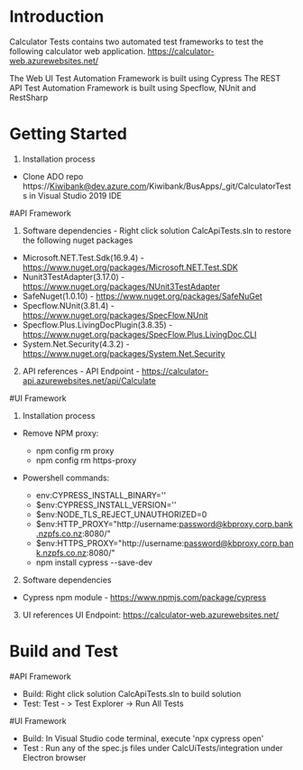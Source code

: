 # Introduction 
Calculator Tests contains two automated test frameworks to test the following calculator web application. 
https://calculator-web.azurewebsites.net/

The Web UI Test Automation Framework is built using Cypress
The REST API Test Automation Framework is built using Specflow, NUnit and RestSharp 

# Getting Started
1.	Installation process 
   - Clone ADO repo https://Kiwibank@dev.azure.com/Kiwibank/BusApps/_git/CalculatorTests in Visual Studio 2019 IDE

#API Framework
1. Software dependencies - Right click solution CalcApiTests.sln to restore the following  nuget packages
 - Microsoft.NET.Test.Sdk(16.9.4) - https://www.nuget.org/packages/Microsoft.NET.Test.SDK
 - Nunit3TestAdapter(3.17.0) - https://www.nuget.org/packages/NUnit3TestAdapter
 - SafeNuget(1.0.10) - https://www.nuget.org/packages/SafeNuGet
 - Specflow.NUnit(3.81.4) - https://www.nuget.org/packages/SpecFlow.NUnit
 - Specflow.Plus.LivingDocPlugin(3.8.35) - https://www.nuget.org/packages/SpecFlow.Plus.LivingDoc.CLI
 - System.Net.Security(4.3.2) - https://www.nuget.org/packages/System.Net.Security

2.	API references - 
API Endpoint - https://calculator-api.azurewebsites.net/api/Calculate

#UI Framework
1. Installation process
- Remove NPM proxy:
    - npm config rm proxy
    - npm config rm https-proxy

- Powershell commands:
    - env:CYPRESS_INSTALL_BINARY=''
    - $env:CYPRESS_INSTALL_VERSION=''
    - $env:NODE_TLS_REJECT_UNAUTHORIZED=0
    - $env:HTTP_PROXY="http://username:password@kbproxy.corp.bank.nzpfs.co.nz:8080/"
    - $env:HTTPS_PROXY="http://username:password@kbproxy.corp.bank.nzpfs.co.nz:8080/"
    - npm install cypress --save-dev

2. Software dependencies
- Cypress npm module - https://www.npmjs.com/package/cypress

3. UI references
UI Endpoint: https://calculator-web.azurewebsites.net/

# Build and Test
 
#API Framework
- Build: Right click solution CalcApiTests.sln to build solution
- Test: Test - > Test Explorer -> Run All Tests

#UI Framework
- Build: In Visual Studio code terminal, execute 'npx cypress open'
- Test : Run any of the spec.js files under CalcUiTests/integration under Electron browser
